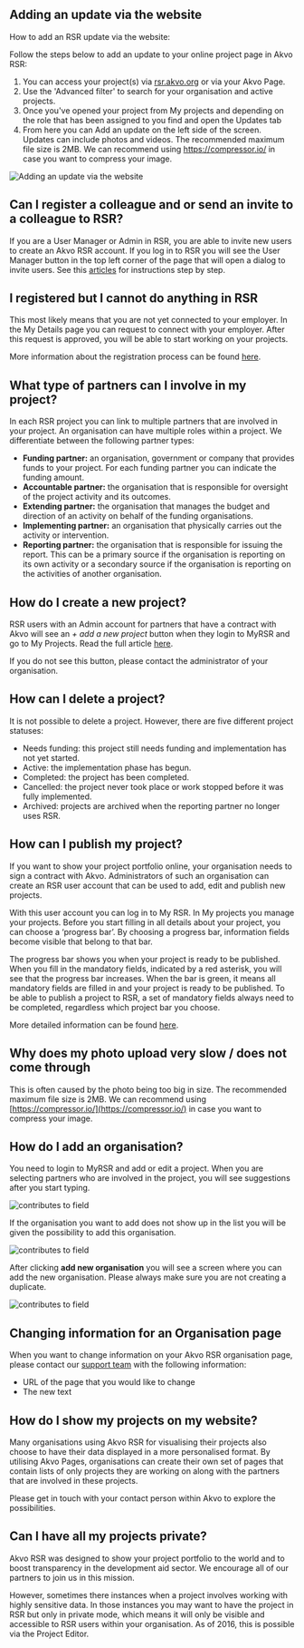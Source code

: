 ## Adding an update via the website
How to add an RSR update via the website:

Follow the steps below to add an update to your online project page in Akvo RSR:

1. You can access your project(s) via [rsr.akvo.org](rsr.akvo.org) or via your Akvo Page.
2. Use the 'Advanced filter' to search for your organisation and active projects.
3. Once you've opened your project from My projects and depending on the role that has been assigned to you find and open the Updates tab
4. From  here you can Add an update on the left side of the screen. Updates can include photos and videos. The recommended maximum file size is 2MB. We can recommend using https://compressor.io/ in case you want to compress your image.

![Adding an update via the website](media/add_project_update.png)


## Can I register a colleague and or send an invite to a colleague to RSR?
If you are a User Manager or Admin in RSR, you are able to invite new users to create an Akvo RSR account. If you log in to RSR you will see the User Manager button in the top left corner of the page that will open a dialog to invite users. See this [articles](enumerators.md) for instructions step by step.



## I registered but I cannot do anything in RSR
This most likely means that you are not yet connected to your employer. In the My Details page you can request to connect with your employer. After this request is approved, you will be able to start working on your projects.

More information about the registration process can be found [here](access.md).


## What type of partners can I involve in my project?
In each RSR project you can link to multiple partners that are involved in your project. An organisation can have multiple roles within a project. We differentiate between the following partner types:

- **Funding partner:** an organisation, government or company that provides funds to your project. For each funding partner you can indicate the funding amount.
- **Accountable partner:** the organisation that is responsible for oversight of the project activity and its outcomes.
- **Extending partner:** the organisation that manages the budget and direction of an activity on behalf of the funding organisations.
- **Implementing partner:** an organisation that physically carries out the activity or intervention.
- **Reporting partner:** the organisation that is responsible for issuing the report. This can be a primary source if the organisation is reporting on its own activity or a secondary source if the organisation is reporting on the activities of another organisation.


## How do I create a new project?
RSR users with an Admin account for partners that have a contract with Akvo will see an *+ add a new project* button when they login to MyRSR and go to My Projects. Read the full article [here](project_editor.md).

If you do not see this button, please contact the administrator of your organisation.


## How can I delete a project?
It is not possible to delete a project. However, there are five different project statuses:

- Needs funding: this project still needs funding and implementation has not yet started.
- Active: the implementation phase has begun.
- Completed: the project has been completed.
- Cancelled: the project never took place or work stopped before it was fully implemented.
- Archived: projects are archived when the reporting partner no longer uses RSR.


## How can I publish my project?
If you want to show your project portfolio online, your organisation needs to sign a contract with Akvo. Administrators of such an organisation can create an RSR user account that can be used to add, edit and publish new projects.

With this user account you can log in to My RSR. In My projects you manage your projects. Before you start filling in all details about your project, you can choose a ‘progress bar’. By choosing a progress bar, information fields become visible that belong to that bar.

The progress bar shows you when your project is ready to be published. When you fill in the mandatory fields, indicated by a red asterisk, you will see that the progress bar increases. When the bar is green, it means all mandatory fields are filled in and your project is ready to be published. To be able to publish a project to RSR, a set of mandatory fields always need to be completed, regardless which project bar you choose.

More detailed information can be found [here](project_editor.md).


## Why does my photo upload very slow / does not come through
This is often caused by the photo being too big in size. The recommended maximum file size is 2MB. We can recommend using [https://compressor.io/](https://compressor.io/) in case you want to compress your image.



## How do I add an organisation?
You need to login to MyRSR and add or edit a project. When you are selecting partners who are involved in the project, you will see suggestions after you start typing.

![contributes to field](media/add_partner_1.png)

If the organisation you want to add does not show up in the list you will be given the possibility to add this organisation.

![contributes to field](media/add_partner_2.png)

After clicking **add new organisation** you will see a screen where you can add the new organisation. Please always make sure you are not creating a duplicate.

![contributes to field](media/add_partner_3.png)

## Changing information for an Organisation page
When you want to change information on your Akvo RSR organisation page, please contact our [support team](../contact.md) with the following information:

- URL of the page that you would like to change 
- The new text


## How do I show my projects on my website?
Many organisations using Akvo RSR for visualising their projects also choose to have their data displayed in a more personalised format. By utilising Akvo Pages, organisations can create their own set of pages that contain lists of only projects they are working on along with the partners that are involved in these projects.

Please get in touch with your contact person within Akvo to explore the possibilities.


## Can I have all my projects private?
Akvo RSR was designed to show your project portfolio to the world and to boost transparency in the development aid sector. We encourage all of our partners to join us in this mission.

However, sometimes there instances when a project involves working with highly sensitive data. In those instances you may want to have the project in RSR but only in private mode, which means it will only be visible and accessible to RSR users within your organisation. As of 2016, this is possible via the Project Editor.
